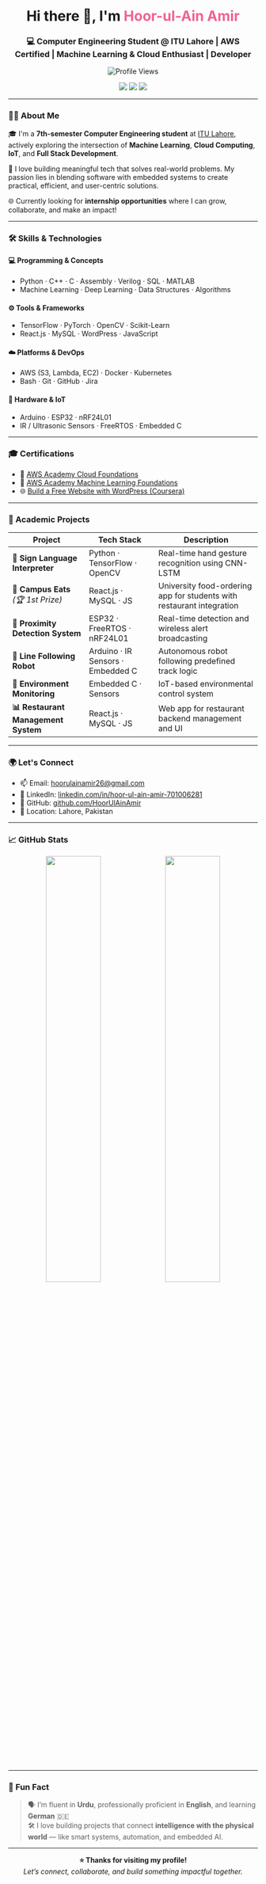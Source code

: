 <!-- Hoor-ul-Ain Amir | Advanced GitHub Profile README -->

<h1 align="center">Hi there 👋, I'm <span style="color:#f06292;">Hoor-ul-Ain Amir</span></h1>
<h3 align="center">💻 Computer Engineering Student @ ITU Lahore | AWS Certified | Machine Learning & Cloud Enthusiast | Developer</h3>

<p align="center">
  <img src="https://komarev.com/ghpvc/?username=HoorUlAinAmir&label=Profile%20views&color=0e75b6&style=flat" alt="Profile Views" />
</p>

<p align="center">
  <a href="mailto:hoorulainamir26@gmail.com"><img src="https://img.shields.io/badge/Gmail-D14836?style=for-the-badge&logo=gmail&logoColor=white"/></a>
  <a href="https://www.linkedin.com/in/hoor-ul-ain-amir-701006281/"><img src="https://img.shields.io/badge/LinkedIn-0A66C2?style=for-the-badge&logo=linkedin&logoColor=white"/></a>
  <a href="https://github.com/HoorUlAinAmir"><img src="https://img.shields.io/badge/GitHub-181717?style=for-the-badge&logo=github&logoColor=white"/></a>
</p>

---

### 👩‍💻 About Me

🎓 I'm a **7th-semester Computer Engineering student** at [ITU Lahore](https://itu.edu.pk), actively exploring the intersection of **Machine Learning**, **Cloud Computing**, **IoT**, and **Full Stack Development**.

🚀 I love building meaningful tech that solves real-world problems. My passion lies in blending software with embedded systems to create practical, efficient, and user-centric solutions.

🌐 Currently looking for **internship opportunities** where I can grow, collaborate, and make an impact!

---

### 🛠️ Skills & Technologies

#### 💻 Programming & Concepts
- Python · C++ · C · Assembly · Verilog · SQL · MATLAB  
- Machine Learning · Deep Learning · Data Structures · Algorithms

#### ⚙️ Tools & Frameworks
- TensorFlow · PyTorch · OpenCV · Scikit-Learn  
- React.js · MySQL · WordPress · JavaScript

#### ☁️ Platforms & DevOps
- AWS (S3, Lambda, EC2) · Docker · Kubernetes  
- Bash · Git · GitHub · Jira

#### 🔧 Hardware & IoT
- Arduino · ESP32 · nRF24L01  
- IR / Ultrasonic Sensors · FreeRTOS · Embedded C

---

### 🎓 Certifications

- 🧩 [AWS Academy Cloud Foundations](https://drive.google.com/file/d/1mPfCkxlJMeMs3p-pWIzzjtdAqTgMG2Vh/view?usp=drive_link)  
- 🤖 [AWS Academy Machine Learning Foundations](https://drive.google.com/file/d/1oVuocgt067iswtocPSnKy9LQlxnz8Zwb/view?usp=drive_link)  
- 🌐 [Build a Free Website with WordPress (Coursera)](https://drive.google.com/file/d/1KRY4h4cW_CJJW1ltzzhSva6PtY0Xvs1-/view?usp=drive_link)

---

### 🚀 Academic Projects

| Project | Tech Stack | Description |
|--------|------------|-------------|
| **🤟 Sign Language Interpreter** | Python · TensorFlow · OpenCV | Real-time hand gesture recognition using CNN-LSTM |
| **🍱 Campus Eats** *(🏆 1st Prize)* | React.js · MySQL · JS | University food-ordering app for students with restaurant integration |
| **📡 Proximity Detection System** | ESP32 · FreeRTOS · nRF24L01 | Real-time detection and wireless alert broadcasting |
| **🤖 Line Following Robot** | Arduino · IR Sensors · Embedded C | Autonomous robot following predefined track logic |
| **🌿 Environment Monitoring** | Embedded C · Sensors | IoT-based environmental control system |
| **📊 Restaurant Management System** | React.js · MySQL · JS | Web app for restaurant backend management and UI |

---

### 🌍 Let's Connect

- 📫 Email: [hoorulainamir26@gmail.com](mailto:hoorulainamir26@gmail.com)  
- 💼 LinkedIn: [linkedin.com/in/hoor-ul-ain-amir-701006281](https://www.linkedin.com/in/hoor-ul-ain-amir-701006281/)  
- 🧠 GitHub: [github.com/HoorUlAinAmir](https://github.com/HoorUlAinAmir)  
- 📍 Location: Lahore, Pakistan

---

### 📈 GitHub Stats

<p align="center">
  <img src="https://github-readme-stats.vercel.app/api?username=HoorUlAinAmir&show_icons=true&theme=radical" width="47%"/>
  <img src="https://github-readme-stats.vercel.app/api/top-langs/?username=HoorUlAinAmir&layout=compact&theme=radical" width="47%"/>
</p>

---

### 💬 Fun Fact

> 🗣️ I’m fluent in **Urdu**, professionally proficient in **English**, and learning **German** 🇩🇪  
> 🛠️ I love building projects that connect **intelligence with the physical world** — like smart systems, automation, and embedded AI.

---

<p align="center">
  <b>⭐ Thanks for visiting my profile!</b><br>
  <i>Let’s connect, collaborate, and build something impactful together.</i>
</p>
